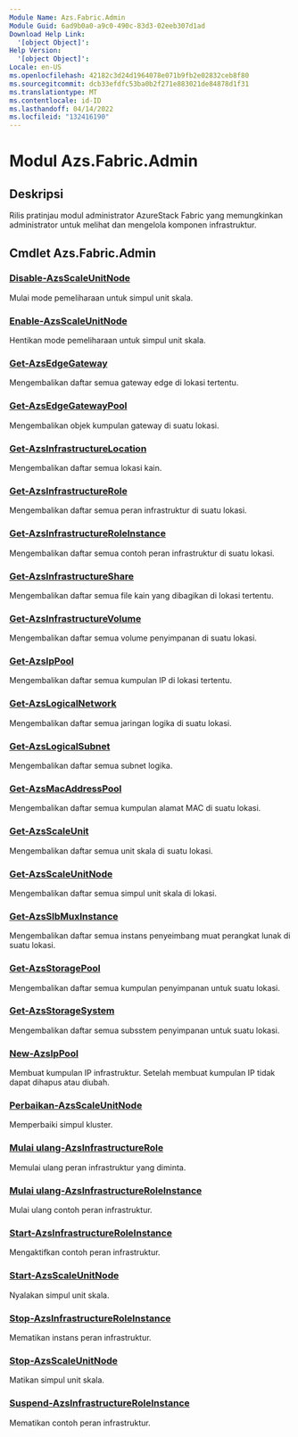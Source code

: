 ```yaml
---
Module Name: Azs.Fabric.Admin
Module Guid: 6ad9b0a0-a9c0-490c-83d3-02eeb307d1ad
Download Help Link:
  '[object Object]': 
Help Version:
  '[object Object]': 
Locale: en-US
ms.openlocfilehash: 42182c3d24d1964078e071b9fb2e02832ceb8f80
ms.sourcegitcommit: dcb33efdfc53ba0b2f271e883021de84878d1f31
ms.translationtype: MT
ms.contentlocale: id-ID
ms.lasthandoff: 04/14/2022
ms.locfileid: "132416190"
---
```

# Modul Azs.Fabric.Admin
## Deskripsi
Rilis pratinjau modul administrator AzureStack Fabric yang memungkinkan administrator untuk melihat dan mengelola komponen infrastruktur.  
## Cmdlet Azs.Fabric.Admin
### [Disable-AzsScaleUnitNode](Disable-AzsScaleUnitNode.md)
Mulai mode pemeliharaan untuk simpul unit skala.

### [Enable-AzsScaleUnitNode](Enable-AzsScaleUnitNode.md)
Hentikan mode pemeliharaan untuk simpul unit skala.

### [Get-AzsEdgeGateway](Get-AzsEdgeGateway.md)
Mengembalikan daftar semua gateway edge di lokasi tertentu.

### [Get-AzsEdgeGatewayPool](Get-AzsEdgeGatewayPool.md)
Mengembalikan objek kumpulan gateway di suatu lokasi.

### [Get-AzsInfrastructureLocation](Get-AzsInfrastructureLocation.md)
Mengembalikan daftar semua lokasi kain.

### [Get-AzsInfrastructureRole](Get-AzsInfrastructureRole.md)
Mengembalikan daftar semua peran infrastruktur di suatu lokasi.

### [Get-AzsInfrastructureRoleInstance](Get-AzsInfrastructureRoleInstance.md)
Mengembalikan daftar semua contoh peran infrastruktur di suatu lokasi.

### [Get-AzsInfrastructureShare](Get-AzsInfrastructureShare.md)
Mengembalikan daftar semua file kain yang dibagikan di lokasi tertentu.

### [Get-AzsInfrastructureVolume](Get-AzsInfrastructureVolume.md)
Mengembalikan daftar semua volume penyimpanan di suatu lokasi.

### [Get-AzsIpPool](Get-AzsIpPool.md)
Mengembalikan daftar semua kumpulan IP di lokasi tertentu.

### [Get-AzsLogicalNetwork](Get-AzsLogicalNetwork.md)
Mengembalikan daftar semua jaringan logika di suatu lokasi.

### [Get-AzsLogicalSubnet](Get-AzsLogicalSubnet.md)
Mengembalikan daftar semua subnet logika.

### [Get-AzsMacAddressPool](Get-AzsMacAddressPool.md)
Mengembalikan daftar semua kumpulan alamat MAC di suatu lokasi.

### [Get-AzsScaleUnit](Get-AzsScaleUnit.md)
Mengembalikan daftar semua unit skala di suatu lokasi.

### [Get-AzsScaleUnitNode](Get-AzsScaleUnitNode.md)
Mengembalikan daftar semua simpul unit skala di lokasi.

### [Get-AzsSlbMuxInstance](Get-AzsSlbMuxInstance.md)
Mengembalikan daftar semua instans penyeimbang muat perangkat lunak di suatu lokasi.

### [Get-AzsStoragePool](Get-AzsStoragePool.md)
Mengembalikan daftar semua kumpulan penyimpanan untuk suatu lokasi.

### [Get-AzsStorageSystem](Get-AzsStorageSystem.md)
Mengembalikan daftar semua subsstem penyimpanan untuk suatu lokasi.

### [New-AzsIpPool](New-AzsIpPool.md)
Membuat kumpulan IP infrastruktur. Setelah membuat kumpulan IP tidak dapat dihapus atau diubah.

### [Perbaikan-AzsScaleUnitNode](Repair-AzsScaleUnitNode.md)
Memperbaiki simpul kluster.

### [Mulai ulang-AzsInfrastructureRole](Restart-AzsInfrastructureRole.md)
Memulai ulang peran infrastruktur yang diminta.

### [Mulai ulang-AzsInfrastructureRoleInstance](Restart-AzsInfrastructureRoleInstance.md)
Mulai ulang contoh peran infrastruktur.

### [Start-AzsInfrastructureRoleInstance](Start-AzsInfrastructureRoleInstance.md)
Mengaktifkan contoh peran infrastruktur.

### [Start-AzsScaleUnitNode](Start-AzsScaleUnitNode.md)
Nyalakan simpul unit skala.

### [Stop-AzsInfrastructureRoleInstance](Stop-AzsInfrastructureRoleInstance.md)
Mematikan instans peran infrastruktur.

### [Stop-AzsScaleUnitNode](Stop-AzsScaleUnitNode.md)
Matikan simpul unit skala.

### [Suspend-AzsInfrastructureRoleInstance](Suspend-AzsInfrastructureRoleInstance.md)
Mematikan contoh peran infrastruktur.

